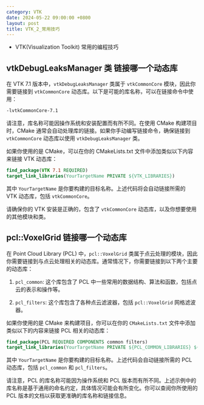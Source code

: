 ```yaml
---
category: VTK
date: 2024-05-22 09:00:00 +0800
layout: post
title: VTK_2_常用技巧
---
```


+ VTK(Visualization Toolkit) 常用的编程技巧

## vtkDebugLeaksManager 类 链接哪一个动态库

在 VTK 7.1 版本中，`vtkDebugLeaksManager` 类属于 `vtkCommonCore` 模块，因此你需要链接到 `vtkCommonCore` 动态库。以下是可能的库名称，可以在链接命令中使用：

```bash
-lvtkCommonCore-7.1
```

请注意，库名称可能因操作系统和安装配置而有所不同。在使用 CMake 构建项目时，CMake 通常会自动处理库的链接。如果你手动编写链接命令，确保链接到 `vtkCommonCore` 动态库以使用 `vtkDebugLeaksManager` 类。

如果你使用的是 CMake，可以在你的 CMakeLists.txt 文件中添加类似以下内容来链接 VTK 动态库：

```cmake
find_package(VTK 7.1 REQUIRED)
target_link_libraries(YourTargetName PRIVATE ${VTK_LIBRARIES})
```

其中 `YourTargetName` 是你要构建的目标名称。上述代码将会自动链接所需的 VTK 动态库，包括 `vtkCommonCore`。

请确保你的 VTK 安装是正确的，包含了 `vtkCommonCore` 动态库，以及你想要使用的其他模块和类。

## pcl::VoxelGrid 链接哪一个动态库

在 Point Cloud Library (PCL) 中，`pcl::VoxelGrid` 类属于点云处理的模块，因此你需要链接到与点云处理相关的动态库。通常情况下，你需要链接到以下两个主要的动态库：

1. `pcl_common`: 这个库包含了 PCL 中一些常用的数据结构、算法和函数，包括点云的表示和操作等。

2. `pcl_filters`: 这个库包含了各种点云滤波器，包括 `pcl::VoxelGrid` 网格滤波器。

如果你使用的是 CMake 来构建项目，你可以在你的 `CMakeLists.txt` 文件中添加类似以下的内容来链接 PCL 相关的动态库：

```cmake
find_package(PCL REQUIRED COMPONENTS common filters)
target_link_libraries(YourTargetName PRIVATE ${PCL_COMMON_LIBRARIES} ${PCL_FILTERS_LIBRARIES})
```

其中 `YourTargetName` 是你要构建的目标名称。上述代码会自动链接所需的 PCL 动态库，包括 `pcl_common` 和 `pcl_filters`。

请注意，PCL 的库名称可能因为操作系统和 PCL 版本而有所不同。上述示例中的库名称是基于通用的命名约定，具体情况可能会有所变化。你可以查阅你所使用的 PCL 版本的文档以获取更准确的库名称和链接信息。